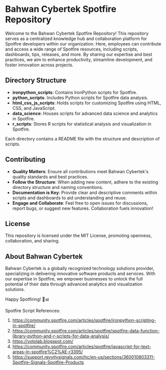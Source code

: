 # Bahwan Cybertek Spotfire Repository

Welcome to the Bahwan Cybertek Spotfire Repository! This repository serves as a centralized knowledge hub and collaboration platform for Spotfire developers within our organization. Here, employees can contribute and access a wide range of Spotfire resources, including scripts, dashboards, tips, releases, and more. By sharing our expertise and best practices, we aim to enhance productivity, streamline development, and foster innovation across projects.

## Directory Structure

- **ironpython_scripts**: Contains IronPython scripts for Spotfire.
- **python_scripts**: Includes Python scripts for Spotfire data analysis.
- **html_css_js_scripts**: Holds scripts for customizing Spotfire using HTML, CSS, and JavaScript.
- **data_science**: Houses scripts for advanced data science and analytics in Spotfire.
- **r_scripts**: Stores R scripts for statistical analysis and visualization in Spotfire.

Each directory contains a README file with the structure and description of scripts.

## Contributing

- **Quality Matters**: Ensure all contributions meet Bahwan Cybertek's quality standards and best practices.
- **Follow the Structure**: When adding new content, adhere to the existing directory structure and naming conventions.
- **Documentation is Key**: Provide clear and descriptive comments within scripts and dashboards to aid understanding and reuse.
- **Engage and Collaborate**: Feel free to open issues for discussions, report bugs, or suggest new features. Collaboration fuels innovation!

## License

This repository is licensed under the MIT License, promoting openness, collaboration, and sharing.

## About Bahwan Cybertek

Bahwan Cybertek is a globally recognized technology solutions provider, specializing in delivering innovative software products and services. With our expertise in Spotfire, we empower businesses to unlock the full potential of their data through advanced analytics and visualization solutions.

Happy Spotfiring! 🚀📊


Spotfire Script References: 
1. https://community.spotfire.com/articles/spotfire/ironpython-scripting-in-spotfire/
2. https://community.spotfire.com/articles/spotfire/spotfire-data-function-library-python-and-r-scripts-for-data-analysis/
3. https://votolab.blogspot.com/
4. https://community.spotfire.com/articles/spotfire/javascript-for-text-areas-in-spotfire%C2%AE-r3395/
5. https://support.revvitysignals.com/hc/en-us/sections/360010803311-Spotfire-Signals-Spotfire-Products
